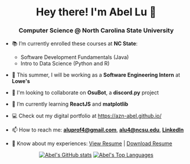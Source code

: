 <h1 align="center">Hey there! I'm Abel Lu 👋</h1>
<h3 align="center">Computer Science @ North Carolina State University</h3>

- 📚 I’m currently enrolled these courses at **NC State**:
    - Software Development Fundamentals (Java)
    - Intro to Data Science (Python and R)

- 🏢 This summer, I will be working as a **Software Engineering Intern** at **Lowe's**

- 👯 I'm looking to collaborate on **OsuBot**, a **discord.py** project

- 🌱 I’m currently learning **ReactJS** and **matplotlib**

- 💻 Check out my digital portfolio at https://azn-abel.github.io/

- 📫 How to reach me: **aluprof4@gmail.com**, **alu4@ncsu.edu**, [**LinkedIn**](https://www.linkedin.com/in/aluprof4/)

- 📄 Know about my experiences: <a href="https://azn-abel.github.io/azn-abel/LuAbelResume - 29Apr2023.pdf" target="_blank">View Resume</a> | [Download Resume](https://github.com/azn-abel/azn-abel/blob/main/LuAbelResume%20-%2029Apr2023.pdf?raw=true)

<div align="center" style="text-align: center;">
    
[![Abel's GitHub stats](https://github-readme-stats.vercel.app/api?username=azn-abel)](https://azn-abel.github.io)
[![Abel's Top Languages](https://github-readme-stats.vercel.app/api/top-langs/?username=azn-abel&hide=yacc,jupyter%20notebook&langs_count=3)](https://azn-abel.github.io/#/projects)
    
</div>
